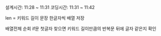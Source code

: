 설계시간: 11:28 ~ 11:31
코딩시간: 11:31 ~ 11:42

len = 키워드 길이
문장 한글자씩 배열 저장

배열전체 순회
if문 첫글자 찾으면
	키워드 길이만큼의 반복문
	뒤에 글자 같은지 확인